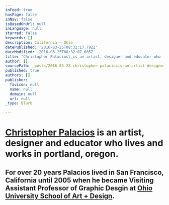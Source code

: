 ```yaml
---
inFeed: true
hasPage: false
inNav: false
isBasedOnUrl: null
inLanguage: null
starred: false
keywords: []
description: California – Ohio
datePublished: '2016-03-25T08:32:17.792Z'
dateModified: '2016-03-25T08:32:07.085Z'
title: "Christopher Palacios\_is an artist, designer and educator who lives and works in portland, oregon."
author: []
sourcePath: _posts/2016-03-23-christopher-palaciosis-an-artist-designer-and-educator-who.md
published: true
authors: []
publisher:
  favicon: null
  name: null
  domain: null
  url: null
_type: Blurb

---
```

# [Christopher Palacios][0] is an artist, designer and educator who lives and works in portland, oregon.

## For over 20 years Palacios lived in San Francisco, California until 2005 when he became Visiting Assistant Professor of Graphic Desgin at [Ohio University School of Art + Design][1].

[0]: http://www.christopherpalacios.com/index.html
[1]: https://www.ohio.edu/finearts/art/academics/programs/graphic-design.cfm